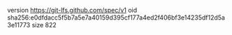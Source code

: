 version https://git-lfs.github.com/spec/v1
oid sha256:e0dfdacc5f5b7a5e7a40159d395cf177a4ed2f406bf3e14235df12d5a3e11773
size 822
